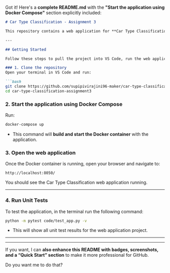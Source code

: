 Got it! Here's a **complete README.md** with the **"Start the application using Docker Compose"** section explicitly included:

````markdown
# Car Type Classification - Assignment 3

This repository contains a web application for **Car Type Classification**.

---

## Getting Started

Follow these steps to pull the project into VS Code, run the web application using Docker, and test the code.

### 1. Clone the repository
Open your terminal in VS Code and run:

```bash
git clone https://github.com/supipivirajini96-maker/car-type-classification-assignment3.git
cd car-type-classification-assignment3
````

### 2. Start the application using Docker Compose

Run:

```bash
docker-compose up
```

* This command will **build and start the Docker container** with the application.

### 3. Open the web application

Once the Docker container is running, open your browser and navigate to:

```
http://localhost:8050/
```

You should see the Car Type Classification web application running.

---

### 4. Run Unit Tests

To test the application, in the terminal run the following command:

```bash
python -m pytest code/test_app.py -v
```

* This will show all unit test results for the web application project.

---


---

If you want, I can **also enhance this README with badges, screenshots, and a “Quick Start” section** to make it more professional for GitHub.  

Do you want me to do that?
```
